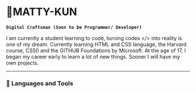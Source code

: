 # 👋MATTY-KUN
**`Digital Craftsman (Soon to be Programmer/ Developer)`**

I am currently a student learning to code, turning codes </> into reality is one of my dream. Currently learning HTML and CSS language, the Harvard course, CS50 and the GITHUB Foundations by Microsoft. At the age of 17, I began my career early to learn a lot of new things. Sooner I will have my own projects.

---

### 💼 Languages and Tools
